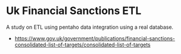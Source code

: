 # Uk Financial Sanctions ETL
A study on ETL using pentaho data integration using a real database.

* https://www.gov.uk/government/publications/financial-sanctions-consolidated-list-of-targets/consolidated-list-of-targets
